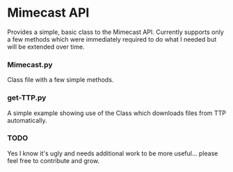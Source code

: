 # Mimecast API

Provides a simple, basic class to the Mimecast API.  Currently supports only a few methods which were immediately required to do what I needed but will be extended over time.

### Mimecast.py
Class file with a few simple methods.

### get-TTP.py
A simple example showing use of the Class which downloads files from TTP automatically.

### TODO
Yes I know it's ugly and needs additional work to be more useful... please feel free to contribute and grow.